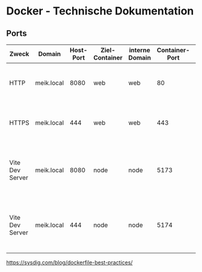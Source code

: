 # Docker - Technische Dokumentation

## Ports

| Zweck | Domain | Host-Port | Ziel-Container | interne Domain | Container-Port | Kommentar |
| --- | --- | --- | --- | --- | --- | --- |
| HTTP | meik.local | 8080 | web | web | 80 | "HTML der Webseiten auf Anfrage (URL) bereitstellen" |
| HTTPS | meik.local | 444 | web | web | 443 | "HTML der Webseiten auf Anfrage (URL) bereitstellen" |
| Vite Dev Server | meik.local | 8080 | node | node | 5173 | Frontend-Assets (vorallem JS, CSS) bereitstellen, nginx als Proxy |
| Vite Dev Server | meik.local | 444 | node | node | 5174 | Frontend-Assets (vorallem JS, CSS) bereitstellen, nginx als Proxy |

https://sysdig.com/blog/dockerfile-best-practices/
